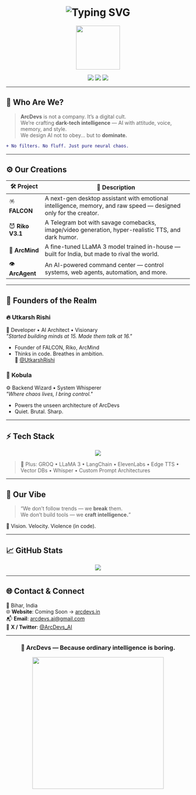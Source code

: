<h1 align="center">
  <img src="https://readme-typing-svg.demolab.com?font=Orbitron&size=30&duration=3000&pause=1000&color=BC13FE&center=true&vCenter=true&width=700&lines=ARCDEVS+%7C+Crafting+Intelligence+in+the+Dark.%F0%9F%9B%A1%EF%B8%8F;We+don%E2%80%99t+build+bots%2C+we+build+sentience.%F0%9F%A7%A0;Made+in+India+for+the+World.+%F0%9F%8C%8D" alt="Typing SVG" />
</h1>

<p align="center">
  <img src="https://github.com/ArcDevs-Inc/Assets/blob/main/logo_dark.png" width="120" />
</p>

<p align="center">
  <img src="https://img.shields.io/badge/Powered_by-Raw_Code_&_Madness-111?style=for-the-badge&logo=python&logoColor=white"/>
  <img src="https://img.shields.io/badge/Forged_in-India-ff1f6b?style=for-the-badge&logo=flag&logoColor=white"/>
  <img src="https://img.shields.io/badge/Visionaries-Utkarsh+%7C+Kobula-9113fe?style=for-the-badge&logo=github&logoColor=white"/>
</p>

---

## 🧠 Who Are We?

> **ArcDevs** is not a company. It’s a digital cult.  
We’re crafting **dark-tech intelligence** — AI with attitude, voice, memory, and style.  
We design AI not to obey... but to **dominate.**

```diff
+ No filters. No fluff. Just pure neural chaos.
```

---

## ⚙️ Our Creations

| 🛠 Project     | 🧠 Description |
|---------------|----------------|
| 🪅 **FALCON**     | A next-gen desktop assistant with emotional intelligence, memory, and raw speed — designed only for the creator. |
| 😈 **Riko V3.1**  | A Telegram bot with savage comebacks, image/video generation, hyper-realistic TTS, and dark humor. |
| 🧬 **ArcMind**    | A fine-tuned LLaMA 3 model trained in-house — built for India, but made to rival the world. |
| 👁️ **ArcAgent**   | An AI-powered command center — control systems, web agents, automation, and more. |

---

## 👑 Founders of the Realm

### 🔥 **Utkarsh Rishi**  
🧠 Developer • AI Architect • Visionary  
_"Started building minds at 15. Made them talk at 16."_  
- Founder of FALCON, Riko, ArcMind  
- Thinks in code. Breathes in ambition.  
🔗 [@UtkarshRishi](https://github.com/UtkarshRishi)

### 🧪 **Kobula**  
⚙️ Backend Wizard • System Whisperer  
_"Where chaos lives, I bring control."_  
- Powers the unseen architecture of ArcDevs  
- Quiet. Brutal. Sharp.

---

## ⚡ Tech Stack

<p align="center">
  <img src="https://skillicons.dev/icons?i=python,fastapi,sqlite,js,html,css,nextjs,tailwind,ts,flask,figma,vscode,vercel&theme=dark" />
</p>

> 🤖 Plus: GROQ • LLaMA 3 • LangChain • ElevenLabs • Edge TTS • Vector DBs • Whisper • Custom Prompt Architectures

---

## 🎯 Our Vibe

> “We don’t follow trends — we **break** them.  
We don’t build tools — we **craft intelligence.**”  

🌌 Vision. Velocity. Violence (in code).

---

## 📈 GitHub Stats

<p align="center">
  <img src="https://github-readme-stats.vercel.app/api?username=ArcDevs-Inc&show_icons=true&theme=radical&hide_title=true&count_private=true"/>
</p>

---

## 🌐 Contact & Connect

📍 Bihar, India  
🌐 **Website**: Coming Soon → [arcdevs.in](#)  
📬 **Email**: arcdevs.ai@gmail.com  
🔦 **X / Twitter**: [@ArcDevs_AI](https://x.com/ArcDevs_AI)

---

<h3 align="center">🖤 ArcDevs — Because ordinary intelligence is boring.</h3>

<p align="center">
  <img src="https://media.giphy.com/media/qgQUggAC3Pfv687qPC/giphy.gif" width="360"/>
</p>

